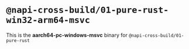 # `@napi-cross-build/01-pure-rust-win32-arm64-msvc`

This is the **aarch64-pc-windows-msvc** binary for `@napi-cross-build/01-pure-rust`
